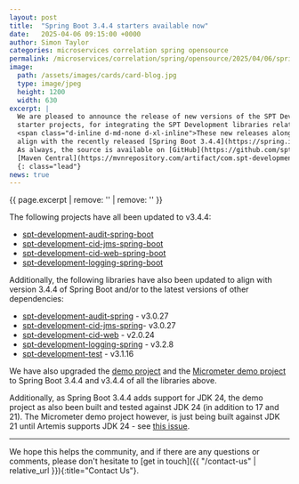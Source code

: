 ```yaml
---
layout: post
title:  "Spring Boot 3.4.4 starters available now"
date:   2025-04-06 09:15:00 +0000
author: Simon Taylor
categories: microservices correlation spring opensource
permalink: /microservices/correlation/spring/opensource/2025/04/06/spring-boot-3-4-4-starters-available-now
image:
  path: /assets/images/cards/card-blog.jpg
  type: image/jpeg
  height: 1200
  width: 630
excerpt: |
  We are pleased to announce the release of new versions of the SPT Development [Spring Boot](https://spring.io/projects/spring-boot){: target="_blank"} 
  starter projects, for integrating the SPT Development libraries related to correlation IDs, logging and auditing, into Spring Boot applications. 
  <span class="d-inline d-md-none d-xl-inline">These new releases along with new releases of some of the projects they relate to, have been updated to 
  align with the recently released [Spring Boot 3.4.4](https://spring.io/blog/2025/03/20/spring-boot-3-4-4-available-now){: target="_blank" }. 
  As always, the source is available on [GitHub](https://github.com/spt-development) and the artifacts are also available in
  [Maven Central](https://mvnrepository.com/artifact/com.spt-development) for easy inclusion in your own <em>Java</em> projects.</span>
  {: class="lead"}
news: true
---
```

{{ page.excerpt | remove: '<span class="d-inline d-md-none d-xl-inline">' | remove: '</span>' }}

The following projects have all been updated to v3.4.4:

* [spt-development-audit-spring-boot](https://github.com/spt-development/spt-development-audit-spring-boot)
* [spt-development-cid-jms-spring-boot](https://github.com/spt-development/spt-development-cid-jms-spring-boot)
* [spt-development-cid-web-spring-boot](https://github.com/spt-development/spt-development-cid-web-spring-boot)
* [spt-development-logging-spring-boot](https://github.com/spt-development/spt-development-logging-spring-boot)

Additionally, the following libraries have also been updated to align with version 3.4.4 of Spring Boot and/or to the latest versions of other 
dependencies:

* [spt-development-audit-spring](https://github.com/spt-development/spt-development-audit-spring) - v3.0.27
* [spt-development-cid-jms-spring](https://github.com/spt-development/spt-development-cid-jms-spring)- v3.0.27
* [spt-development-cid-web](https://github.com/spt-development/spt-development-cid-web) - v2.0.24
* [spt-development-logging-spring](https://github.com/spt-development/spt-development-logging-spring) - v3.2.8
* [spt-development-test](https://github.com/spt-development/spt-development-test) - v3.1.16

We have also upgraded the [demo project](https://github.com/spt-development/spt-development-demo) and the 
[Micrometer demo project](https://github.com/spt-development/spt-development-micrometer-tracing-demo) to Spring Boot 3.4.4 and v3.4.4 of all the libraries above.

Additionally, as Spring Boot 3.4.4 adds support for JDK 24, the demo project as also been built and tested against JDK 24 (in addition to 17 and 21). The Micrometer demo project however, is just being built against JDK 21 until Artemis supports JDK 24 - see [this issue](https://issues.apache.org/jira/browse/ARTEMIS-4975).

---

We hope this helps the community, and if there are any questions or comments, please don't hesitate to [get in touch]({{ "/contact-us" | relative_url }}){:title="Contact Us"}.
